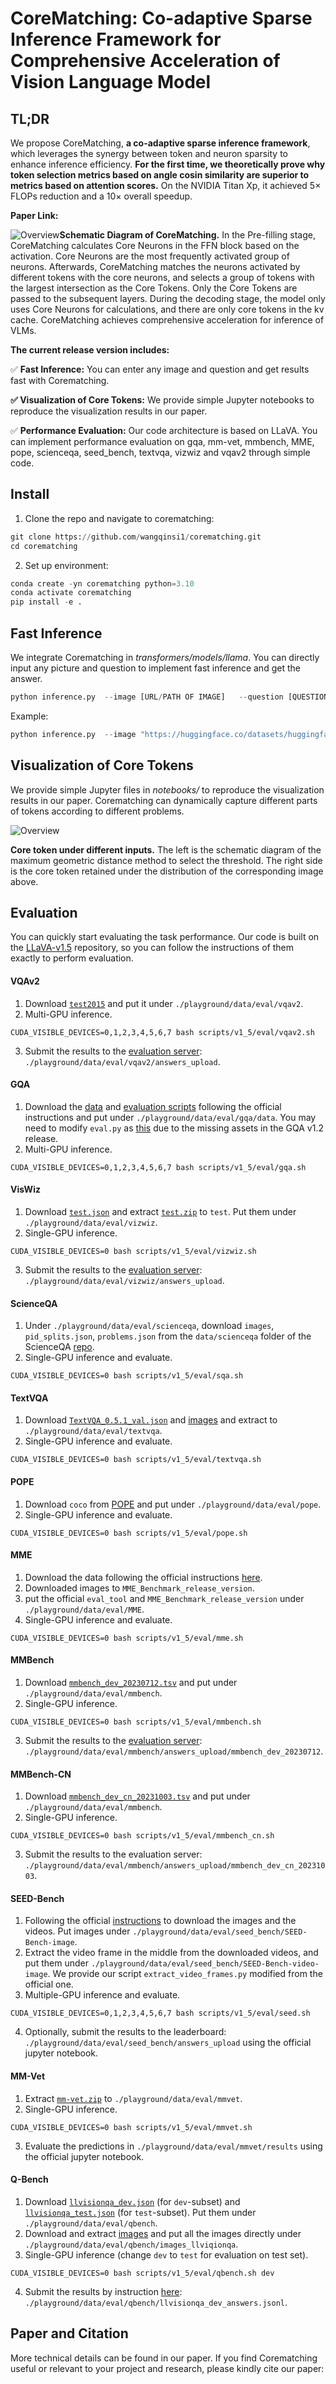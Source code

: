 
# CoreMatching: Co-adaptive Sparse Inference Framework for Comprehensive Acceleration of Vision Language Model



## TL;DR

We propose CoreMatching, **a co-adaptive sparse inference framework**, which leverages the synergy between token and neuron sparsity to enhance inference efficiency. **For the first time, we theoretically prove why token selection metrics based on angle cosin similarity are superior to metrics based on attention scores.** On the NVIDIA Titan Xp, it achieved 5× FLOPs reduction and a 10× overall speedup.

**Paper Link:** 



![Overview](images/overall.png)**Schematic Diagram of CoreMatching.** In the Pre-filling stage, CoreMatching calculates Core Neurons in the FFN block based on the activation. Core Neurons are the most frequently activated group of neurons. Afterwards, CoreMatching matches the neurons activated by different tokens with the core neurons, and selects a group of tokens with the largest intersection as the Core Tokens. Only the Core Tokens are passed to the subsequent layers. During the decoding stage, the model only uses Core Neurons for calculations, and there are only core tokens in the kv cache. CoreMatching achieves comprehensive acceleration for inference of VLMs.



**The current release version includes:**

✅  **Fast Inference:** You can enter any image and question and get results fast with Corematching.

**✅  Visualization of Core Tokens:** We provide simple Jupyter notebooks to reproduce the visualization results in our paper.

✅  **Performance Evaluation:** Our code architecture is based on LLaVA. You can implement performance evaluation on gqa, mm-vet, mmbench, MME, pope, scienceqa, seed_bench, textvqa, vizwiz and vqav2 through simple code.



## Install

1. Clone the repo and navigate to corematching:

```python
git clone https://github.com/wangqinsi1/corematching.git
cd corematching
```

2. Set up environment:

```python
conda create -yn corematching python=3.10
conda activate corematching
pip install -e .
```



## Fast Inference

We integrate Corematching in *transformers/models/llama*. You can directly input any picture and question to implement fast inference and get the answer.

```python
python inference.py  --image [URL/PATH OF IMAGE]   --question [QUESTION]
```

 Example:

```python
python inference.py  --image "https://huggingface.co/datasets/huggingface/documentation-images/resolve/0052a70beed5bf71b92610a43a52df6d286cd5f3/diffusers/rabbit.jpg"   --question "What color clothes is the rabbit wearing?"
```



## Visualization of Core Tokens

We provide simple Jupyter files in *notebooks/* to reproduce the visualization results in our paper. Corematching can dynamically capture different parts of tokens according to different problems.



![Overview](images/vis.jpg)

**Core token under different inputs.** The left is the schematic diagram of the maximum geometric distance method to select the threshold. The right side is the core token retained under the distribution of the corresponding image above.



## Evaluation

You can quickly start evaluating the task performance. Our code is built on the [LLaVA-v1.5](https://github.com/haotian-liu/LLaVA/tree/main) repository, so you can follow the instructions of them exactly to perform evaluation. 

#### VQAv2

1. Download [`test2015`](http://images.cocodataset.org/zips/test2015.zip) and put it under `./playground/data/eval/vqav2`.
2. Multi-GPU inference.

```Shell
CUDA_VISIBLE_DEVICES=0,1,2,3,4,5,6,7 bash scripts/v1_5/eval/vqav2.sh
```

3. Submit the results to the [evaluation server](https://eval.ai/web/challenges/challenge-page/830/my-submission): `./playground/data/eval/vqav2/answers_upload`.

#### GQA

1. Download the [data](https://cs.stanford.edu/people/dorarad/gqa/download.html) and [evaluation scripts](https://cs.stanford.edu/people/dorarad/gqa/evaluate.html) following the official instructions and put under `./playground/data/eval/gqa/data`. You may need to modify `eval.py` as [this](https://gist.github.com/haotian-liu/db6eddc2a984b4cbcc8a7f26fd523187) due to the missing assets in the GQA v1.2 release.
2. Multi-GPU inference.

```Shell
CUDA_VISIBLE_DEVICES=0,1,2,3,4,5,6,7 bash scripts/v1_5/eval/gqa.sh
```

#### VisWiz

1. Download [`test.json`](https://vizwiz.cs.colorado.edu/VizWiz_final/vqa_data/Annotations.zip) and extract [`test.zip`](https://vizwiz.cs.colorado.edu/VizWiz_final/images/test.zip) to `test`. Put them under `./playground/data/eval/vizwiz`.
2. Single-GPU inference.

```Shell
CUDA_VISIBLE_DEVICES=0 bash scripts/v1_5/eval/vizwiz.sh
```

3. Submit the results to the [evaluation server](https://eval.ai/web/challenges/challenge-page/2185/my-submission): `./playground/data/eval/vizwiz/answers_upload`.

#### ScienceQA

1. Under `./playground/data/eval/scienceqa`, download `images`, `pid_splits.json`, `problems.json` from the `data/scienceqa` folder of the ScienceQA [repo](https://github.com/lupantech/ScienceQA).
2. Single-GPU inference and evaluate.

```Shell
CUDA_VISIBLE_DEVICES=0 bash scripts/v1_5/eval/sqa.sh
```

#### TextVQA

1. Download [`TextVQA_0.5.1_val.json`](https://dl.fbaipublicfiles.com/textvqa/data/TextVQA_0.5.1_val.json) and [images](https://dl.fbaipublicfiles.com/textvqa/images/train_val_images.zip) and extract to `./playground/data/eval/textvqa`.
2. Single-GPU inference and evaluate.

```Shell
CUDA_VISIBLE_DEVICES=0 bash scripts/v1_5/eval/textvqa.sh
```

#### POPE

1. Download `coco` from [POPE](https://github.com/AoiDragon/POPE/tree/e3e39262c85a6a83f26cf5094022a782cb0df58d/output/coco) and put under `./playground/data/eval/pope`.
2. Single-GPU inference and evaluate.

```Shell
CUDA_VISIBLE_DEVICES=0 bash scripts/v1_5/eval/pope.sh
```

#### MME

1. Download the data following the official instructions [here](https://github.com/BradyFU/Awesome-Multimodal-Large-Language-Models/tree/Evaluation).
2. Downloaded images to `MME_Benchmark_release_version`.
3. put the official `eval_tool` and `MME_Benchmark_release_version` under `./playground/data/eval/MME`.
4. Single-GPU inference and evaluate.

```Shell
CUDA_VISIBLE_DEVICES=0 bash scripts/v1_5/eval/mme.sh
```

#### MMBench

1. Download [`mmbench_dev_20230712.tsv`](https://download.openmmlab.com/mmclassification/datasets/mmbench/mmbench_dev_20230712.tsv) and put under `./playground/data/eval/mmbench`.
2. Single-GPU inference.

```Shell
CUDA_VISIBLE_DEVICES=0 bash scripts/v1_5/eval/mmbench.sh
```

3. Submit the results to the [evaluation server](https://opencompass.org.cn/leaderboard-multimodal): `./playground/data/eval/mmbench/answers_upload/mmbench_dev_20230712`.

#### MMBench-CN

1. Download [`mmbench_dev_cn_20231003.tsv`](https://download.openmmlab.com/mmclassification/datasets/mmbench/mmbench_dev_cn_20231003.tsv) and put under `./playground/data/eval/mmbench`.
2. Single-GPU inference.

```Shell
CUDA_VISIBLE_DEVICES=0 bash scripts/v1_5/eval/mmbench_cn.sh
```

3. Submit the results to the evaluation server: `./playground/data/eval/mmbench/answers_upload/mmbench_dev_cn_20231003`.


#### SEED-Bench

1. Following the official [instructions](https://github.com/AILab-CVC/SEED-Bench/blob/main/DATASET.md) to download the images and the videos. Put images under `./playground/data/eval/seed_bench/SEED-Bench-image`.
2. Extract the video frame in the middle from the downloaded videos, and put them under `./playground/data/eval/seed_bench/SEED-Bench-video-image`. We provide our script `extract_video_frames.py` modified from the official one.
3. Multiple-GPU inference and evaluate.

```Shell
CUDA_VISIBLE_DEVICES=0,1,2,3,4,5,6,7 bash scripts/v1_5/eval/seed.sh
```

4. Optionally, submit the results to the leaderboard: `./playground/data/eval/seed_bench/answers_upload` using the official jupyter notebook.

#### MM-Vet

1. Extract [`mm-vet.zip`](https://github.com/yuweihao/MM-Vet/releases/download/v1/mm-vet.zip) to `./playground/data/eval/mmvet`.
2. Single-GPU inference.

```Shell
CUDA_VISIBLE_DEVICES=0 bash scripts/v1_5/eval/mmvet.sh
```

3. Evaluate the predictions in `./playground/data/eval/mmvet/results` using the official jupyter notebook.

#### Q-Bench

1. Download [`llvisionqa_dev.json`](https://huggingface.co/datasets/nanyangtu/LLVisionQA-QBench/resolve/main/llvisionqa_dev.json) (for `dev`-subset) and [`llvisionqa_test.json`](https://huggingface.co/datasets/nanyangtu/LLVisionQA-QBench/resolve/main/llvisionqa_test.json) (for `test`-subset). Put them under `./playground/data/eval/qbench`. 
2. Download and extract [images](https://huggingface.co/datasets/nanyangtu/LLVisionQA-QBench/resolve/main/images_llvisionqa.tar) and put all the images directly under `./playground/data/eval/qbench/images_llviqionqa`.
3. Single-GPU inference (change `dev` to `test` for evaluation on test set).

```Shell
CUDA_VISIBLE_DEVICES=0 bash scripts/v1_5/eval/qbench.sh dev
```

4. Submit the results by instruction [here](https://github.com/VQAssessment/Q-Bench#option-1-submit-results): `./playground/data/eval/qbench/llvisionqa_dev_answers.jsonl`.

   

## Paper and Citation

More technical details can be found in our paper. If you find Corematching useful or relevant to your project and research, please kindly cite our paper:

```

```



